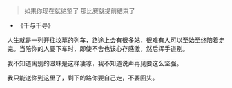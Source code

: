 > 如果你现在就绝望了 那比赛就提前结束了

- 《千与千寻》

人生就是一列开往坟墓的列车，路途上会有很多站，很难有人可以至始至终陪着走完。当陪你的人要下车时，即使不舍也该心存感激，然后挥手道别。

我不知道离别的滋味是这样凄凉，我不知道说声再见要这么坚强。

我只能送你到这里了，剩下的路你要自己走，不要回头。



